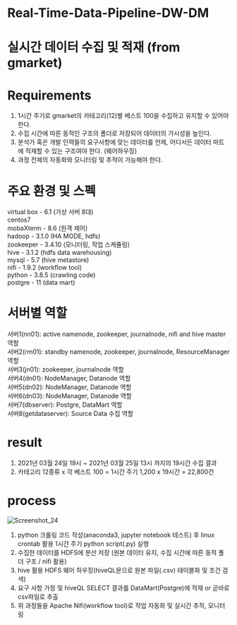 # Real-Time-Data-Pipeline-DW-DM

# 실시간 데이터 수집 및 적재 (from gmarket)

# Requirements
1. 1시간 주기로 gmarket의 카테고리(12)별 베스트 100을 수집하고 유지할 수 있어야 한다.   
2. 수집 시간에 따른 동적인 구조의 폴더로 저장되어 데이터의 가시성을 높인다.
3. 분석가 혹은 개발 인력들의 요구사항에 맞는 데이터를 언제, 어디서든 데이터 마트에 적재할 수 있는 구조여야 한다. (웨어하우징)
4. 과정 전체의 자동화와 모니터링 및 추적이 가능해야 한다.

# 주요 환경 및 스펙
virtual box - 6.1 (가상 서버 8대)   
centos7   
mobaXterm - 8.6 (원격 제어)   
hadoop - 3.1.0 (HA MODE, hdfs)   
zookeeper - 3.4.10 (모니터링, 작업 스케쥴링)   
hive - 3.1.2 (hdfs data warehousing)   
mysql - 5.7 (hive metastore)   
nifi - 1.9.2 (workflow tool)   
python - 3.8.5 (crawling code)   
postgre - 11 (data mart)   

# 서버별 역할
서버1(nn01): active namenode, zookeeper, journalnode, nifi and hive master 역할   
서버2(rm01): standby namenode, zookeeper, journalnode, ResourceManager 역할   
서버3(jn01): zookeeper, journalnode 역할   
서버4(dn01): NodeManager, Datanode 역할   
서버5(dn02): NodeManager, Datanode 역할   
서버6(dn03): NodeManager, Datanode 역할   
서버7(dbserver): Postgre, DataMart 역할   
서버8(getdataserver): Source Data 수집 역할   

# result
1. 2021년 03월 24일 19시 ~ 2021년 03월 25일 13시 까지의 19시간 수집 결과
2. 카테고리 12종류 x 각 베스트 100 = 1시간 주기 1,200 x 19시간  = 22,800건


# process
![Screenshot_24](https://user-images.githubusercontent.com/66659846/112711394-5ba6c380-8f0b-11eb-9a3a-d92790bd22fa.png)

1. python 크롤링 코드 작성(anaconda3, jupyter notebook 테스트) 후 linux crontab 활용 1시간 주기 python script(.py) 실행   
2. 수집한 데이터를 HDFS에 분산 저장 (원본 데이터 유지, 수집 시간에 따른 동적 폴더 구조 / nifi 활용)   
3. hive 활용 HDFS 웨어 하우징(hiveQL문으로 원본 파일(.csv) 테이블화 및 조건 검색)   
4. 요구 사항 가정 및 hiveQL SELECT  결과를 DataMart(Postgre)에 적재 or 곧바로 csv파일로 추출
5. 위 과정들을 Apache Nifi(workflow tool)로 작업 자동화 및 실시간 추적, 모니터링
